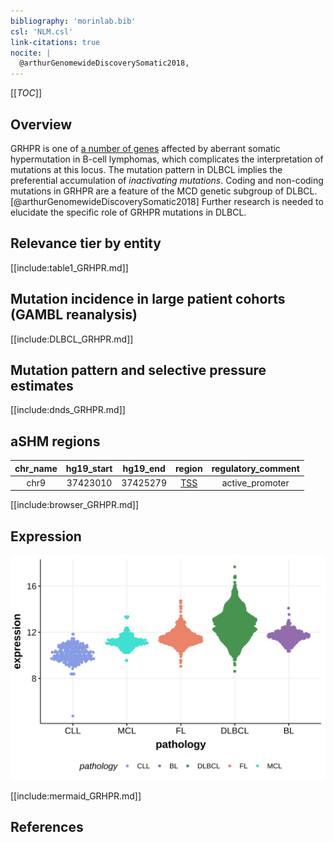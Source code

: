 ```yaml
---
bibliography: 'morinlab.bib'
csl: 'NLM.csl'
link-citations: true
nocite: |
  @arthurGenomewideDiscoverySomatic2018, 
---
```

[[_TOC_]]

## Overview
GRHPR is one of [a number of genes](https://github.com/morinlab/LLMPP/wiki/ashm) affected by aberrant somatic hypermutation in B-cell lymphomas, which complicates the interpretation of mutations at this locus. The mutation pattern in DLBCL implies the preferential accumulation of *inactivating mutations*. Coding and non-coding mutations in GRHPR are a feature of the MCD genetic subgroup of DLBCL.[@arthurGenomewideDiscoverySomatic2018] Further research is needed to elucidate the specific role of GRHPR mutations in DLBCL.


## Relevance tier by entity

[[include:table1_GRHPR.md]]

## Mutation incidence in large patient cohorts (GAMBL reanalysis)

[[include:DLBCL_GRHPR.md]]

## Mutation pattern and selective pressure estimates

[[include:dnds_GRHPR.md]]

## aSHM regions

|chr_name|hg19_start|hg19_end|region                                                                                   |regulatory_comment|
|:--------:|:----------:|:--------:|:-----------------------------------------------------------------------------------------:|:------------------:|
|chr9    |37423010  |37425279|[TSS](https://genome.ucsc.edu/s/rdmorin/GAMBL%20hg19?position=chr9%3A37423010%2D37425279)|active_promoter   |



[[include:browser_GRHPR.md]]

## Expression
![](images/gene_expression/GRHPR_by_pathology.svg)

[[include:mermaid_GRHPR.md]]

## References


<!-- ORIGIN: arthurGenomewideDiscoverySomatic2018 -->
<!-- DLBCL: arthurGenomewideDiscoverySomatic2018 -->
